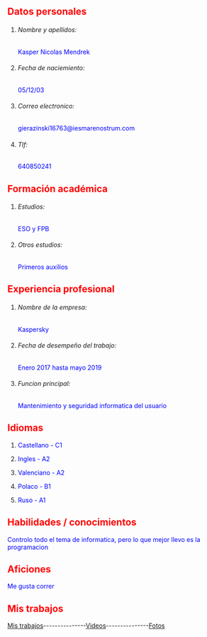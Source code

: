 <h2 style="color:rgb(255,0,0);">Datos personales</h2>

1. <h6>Nombre y apellidos:</h6> <p style="color:rgb(0,0,255);">Kasper Nicolas Mendrek</p>

2. <h6>Fecha de naciemiento:</h6> <p style="color:rgb(0,0,255);">05/12/03</p>

3. <h6>Correo electronico:</h6> <p style="color:rgb(0,0,255);">gierazinski16763@iesmarenostrum.com</p>

4. <h6>Tlf:</h6> <p style="color:rgb(0,0,255);">640850241</p>

<h2 style="color:rgb(255,0,0);">Formación académica</h2>

1. <h6>Estudios:</h6> <p style="color:rgb(0,0,255);">ESO y FPB</p>

2. <h6>Otros estudios:</h6> <p style="color:rgb(0,0,255);">Primeros auxilios</p>

<h2 style="color:rgb(255,0,0);">Experiencia profesional</h2>

1. <h6>Nombre de la empresa:</h6> <p style="color:rgb(0,0,255);">Kaspersky</p> 

2. <h6>Fecha de desempeño del trabajo:</h6> <p style="color:rgb(0,0,255);">Enero 2017 hasta mayo 2019</p>

3. <h6>Funcion principal:</h6> <p style="color:rgb(0,0,255);">Mantenimiento y seguridad informatica del usuario</p>

<h2 style="color:rgb(255,0,0);">Idiomas</h2>

1. <p style="color:rgb(0,0,255);">Castellano - C1</p>

2. <p style="color:rgb(0,0,255);">Ingles - A2</p>

3. <p style="color:rgb(0,0,255);">Valenciano - A2</p>

4. <p style="color:rgb(0,0,255);">Polaco - B1</p>

5. <p style="color:rgb(0,0,255);">Ruso - A1</p>

<h2 style="color:rgb(255,0,0);">Habilidades / conocimientos</h2>

<p style="color:rgb(0,0,255);">Controlo todo el tema de informatica, pero lo que mejor llevo es la programacion</p>

<h2 style="color:rgb(255,0,0);">Aficiones</h2>

<p style="color:rgb(0,0,255);">Me gusta correr</p>

<h2 style="color:rgb(255,0,0);">Mis trabajos</h2>

[Mis trabajos](Trabajos.md)---------------[Videos](videos.md)---------------[Fotos](fotos.md)
